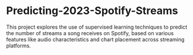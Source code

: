 # Predicting-2023-Spotify-Streams
This project explores the use of supervised learning techniques to predict the number of streams a song receives on Spotify, based on various features like audio characteristics and chart placement across streaming platforms.
